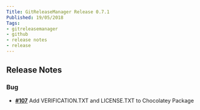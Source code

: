 ```yaml
---
Title: GitReleaseManager Release 0.7.1
Published: 19/05/2018
Tags:
- gitreleasemanager
- github
- release notes
- release
---
```


## Release Notes

### Bug

- [__#107__](https://github.com/GitTools/GitReleaseManager/issues/107) Add VERIFICATION.TXT and LICENSE.TXT to Chocolatey Package